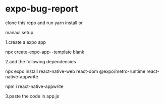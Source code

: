 ﻿# expo-bug-report
clone this repo and run yarn install or 

manaul setup


1.create a expo app 

 npx create-expo-app--template blank

2.add the following dependencies 

npx expo install react-native-web react-dom @expo/metro-runtime react-native-appwrite

npm i react-native-appwrite

3.paste the code in app.js
